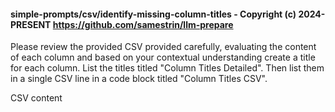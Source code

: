 #### simple-prompts/csv/identify-missing-column-titles - Copyright (c) 2024-PRESENT <https://github.com/samestrin/llm-prepare>

Please review the provided CSV provided carefully, evaluating the content of each column and based on your contextual understanding create a title for each column. List the titles titled "Column Titles Detailed". Then list them in a single CSV line in a code block titled "Column Titles CSV".

CSV content

<insert your llm-prepare output here>
